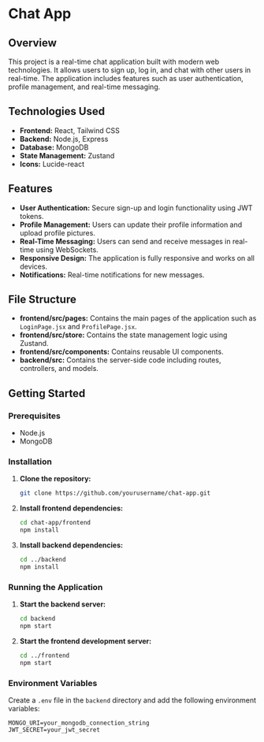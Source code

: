 # Chat App

## Overview
This project is a real-time chat application built with modern web technologies. It allows users to sign up, log in, and chat with other users in real-time. The application includes features such as user authentication, profile management, and real-time messaging.

## Technologies Used
- **Frontend:** React, Tailwind CSS
- **Backend:** Node.js, Express
- **Database:** MongoDB
- **State Management:** Zustand
- **Icons:** Lucide-react

## Features
- **User Authentication:** Secure sign-up and login functionality using JWT tokens.
- **Profile Management:** Users can update their profile information and upload profile pictures.
- **Real-Time Messaging:** Users can send and receive messages in real-time using WebSockets.
- **Responsive Design:** The application is fully responsive and works on all devices.
- **Notifications:** Real-time notifications for new messages.

## File Structure
- **frontend/src/pages:** Contains the main pages of the application such as `LoginPage.jsx` and `ProfilePage.jsx`.
- **frontend/src/store:** Contains the state management logic using Zustand.
- **frontend/src/components:** Contains reusable UI components.
- **backend/src:** Contains the server-side code including routes, controllers, and models.

## Getting Started

### Prerequisites
- Node.js
- MongoDB

### Installation
1. **Clone the repository:**
   ```bash
   git clone https://github.com/yourusername/chat-app.git
   ```
2. **Install frontend dependencies:**
   ```bash
   cd chat-app/frontend
   npm install
   ```
3. **Install backend dependencies:**
   ```bash
   cd ../backend
   npm install
   ```

### Running the Application
1. **Start the backend server:**
   ```bash
   cd backend
   npm start
   ```
2. **Start the frontend development server:**
   ```bash
   cd ../frontend
   npm start
   ```

### Environment Variables
Create a `.env` file in the `backend` directory and add the following environment variables:
```
MONGO_URI=your_mongodb_connection_string
JWT_SECRET=your_jwt_secret
```
